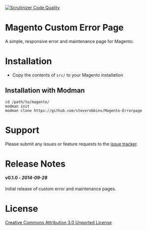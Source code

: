 [![Scrutinizer Code Quality](https://scrutinizer-ci.com/g/steverobbins/Magento-Errorpage/badges/quality-score.png?b=master)](https://scrutinizer-ci.com/g/steverobbins/Magento-Errorpage/?branch=master)

Magento Custom Error Page
==============================

A simple, responsive error and maintenance page for Magento.

# Installation

* Copy the contents of `src/` to your Magento installation

## Installation with Modman

    cd /path/to/magento/
    modman init
    modman clone https://github.com/steverobbins/Magento-Errorpage

# Support

Please submit any issues or feature requests to the [issue tracker](https://github.com/steverobbins/Magento-Errorpage/issues).

# Release Notes

#### v0.1.0 - *2014-09-28*

Initial release of custom error and maintenance pages.

# License

[Creative Commons Attribution 3.0 Unported License](http://creativecommons.org/licenses/by/3.0/deed.en_US)